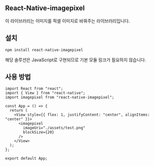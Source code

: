 ## React-Native-imagepixel
이 라이브러리는 이미지를 픽셀 이미지로 바꿔주는 라이브러리입니다. 

## 설치
    npm install react-native-imagepixel

해당 솔루션은 JavaScript로 구현되므로 기본 모듈 링크가 필요하지 않습니다.

## 사용 방법
```
import React from "react";
import { View } from "react-native";
import imagepixel from "react-native-imagepixel"; 

const App = () => {
  return (
    <View style={{ flex: 1, justifyContent: "center", alignItems: "center" }}>
      <imagepixel 
        imageUri="./assets/test.png" 
        blockSize={20} 
      />
    </View>
  );
};

export default App;
```

